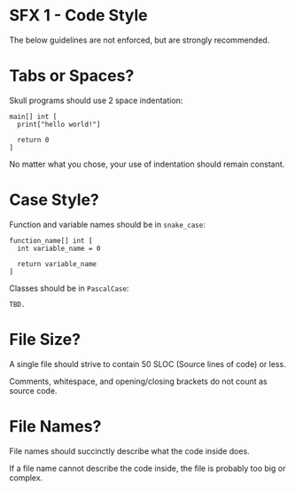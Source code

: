 # SFX 1 - Code Style

The below guidelines are not enforced, but are strongly recommended.

# Tabs or Spaces?

Skull programs should use 2 space indentation:

```
main[] int [
  print["hello world!"]

  return 0
]
```

No matter what you chose, your use of indentation should remain constant.

# Case Style?

Function and variable names should be in `snake_case`:

```
function_name[] int [
  int variable_name = 0

  return variable_name
]
```

Classes should be in `PascalCase`:

```
TBD.
```

# File Size?

A single file should strive to contain 50 SLOC (Source lines of code) or less.

Comments, whitespace, and opening/closing brackets do not count as source code.

# File Names?

File names should succinctly describe what the code inside does.

If a file name cannot describe the code inside, the file is probably too big or complex.